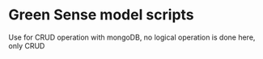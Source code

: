 # Green Sense model scripts

Use for CRUD operation with mongoDB, no logical operation is done here, only CRUD
